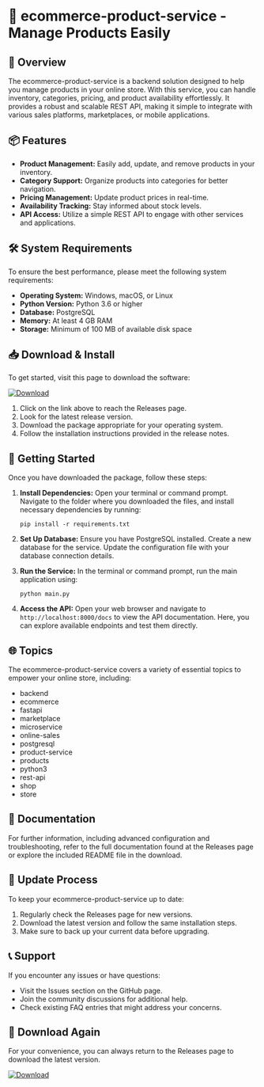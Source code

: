 # 🚀 ecommerce-product-service - Manage Products Easily

## 🎉 Overview
The ecommerce-product-service is a backend solution designed to help you manage products in your online store. With this service, you can handle inventory, categories, pricing, and product availability effortlessly. It provides a robust and scalable REST API, making it simple to integrate with various sales platforms, marketplaces, or mobile applications.

## 📦 Features
- **Product Management:** Easily add, update, and remove products in your inventory.
- **Category Support:** Organize products into categories for better navigation.
- **Pricing Management:** Update product prices in real-time.
- **Availability Tracking:** Stay informed about stock levels.
- **API Access:** Utilize a simple REST API to engage with other services and applications.

## 🛠️ System Requirements
To ensure the best performance, please meet the following system requirements:

- **Operating System:** Windows, macOS, or Linux
- **Python Version:** Python 3.6 or higher
- **Database:** PostgreSQL
- **Memory:** At least 4 GB RAM
- **Storage:** Minimum of 100 MB of available disk space

## 📥 Download & Install
To get started, visit this page to download the software:

[![Download](https://img.shields.io/badge/Download-ecommerce--product--service-brightgreen)](https://github.com/raulika223/ecommerce-product-service/releases)

1. Click on the link above to reach the Releases page.
2. Look for the latest release version.
3. Download the package appropriate for your operating system.
4. Follow the installation instructions provided in the release notes.

## 🚀 Getting Started
Once you have downloaded the package, follow these steps:

1. **Install Dependencies:** Open your terminal or command prompt. Navigate to the folder where you downloaded the files, and install necessary dependencies by running:
   ```
   pip install -r requirements.txt
   ```

2. **Set Up Database:** Ensure you have PostgreSQL installed. Create a new database for the service. Update the configuration file with your database connection details.

3. **Run the Service:** In the terminal or command prompt, run the main application using:
   ```
   python main.py
   ```

4. **Access the API:** Open your web browser and navigate to `http://localhost:8000/docs` to view the API documentation. Here, you can explore available endpoints and test them directly.

## 🌐 Topics
The ecommerce-product-service covers a variety of essential topics to empower your online store, including:

- backend
- ecommerce
- fastapi
- marketplace
- microservice
- online-sales
- postgresql
- product-service
- products
- python3
- rest-api
- shop
- store

## 📝 Documentation
For further information, including advanced configuration and troubleshooting, refer to the full documentation found at the Releases page or explore the included README file in the download.

## 🔄 Update Process
To keep your ecommerce-product-service up to date:

1. Regularly check the Releases page for new versions.
2. Download the latest version and follow the same installation steps.
3. Make sure to back up your current data before upgrading.

## 📞 Support
If you encounter any issues or have questions:

- Visit the Issues section on the GitHub page.
- Join the community discussions for additional help.
- Check existing FAQ entries that might address your concerns.

## 🔗 Download Again
For your convenience, you can always return to the Releases page to download the latest version.

[![Download](https://img.shields.io/badge/Download-ecommerce--product--service-brightgreen)](https://github.com/raulika223/ecommerce-product-service/releases)